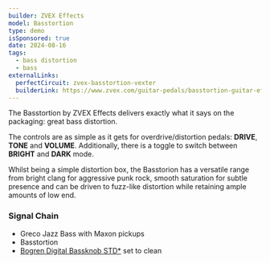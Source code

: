 ```yaml
---
builder: ZVEX Effects
model: Basstortion
type: demo
isSponsored: true
date: 2024-08-16
tags:
  - bass distortion
  - bass
externalLinks:
  perfectCircuit: zvex-basstortion-vexter
  builderLink: https://www.zvex.com/guitar-pedals/basstortion-guitar-effects-pedal
---
```


The Basstortion by ZVEX Effects delivers exactly what it says on the packaging: great bass distortion.

The controls are as simple as it gets for overdrive/distortion pedals: **DRIVE**, **TONE** and **VOLUME**. Additionally, there is a toggle to switch between **BRIGHT** and **DARK** mode.

Whilst being a simple distortion box, the Basstorion has a versatile range from bright clang for aggressive punk rock, smooth saturation for subtle presence and can be driven to fuzz-like distortion while retaining ample amounts of low end.

### Signal Chain

- Greco Jazz Bass with Maxon pickups
- Basstortion
- [Bogren Digital Bassknob STD\*](https://www.thomann.de/intl/bogren_digital_bassknob_std.htm?offid=1&affid=3396) set to clean
